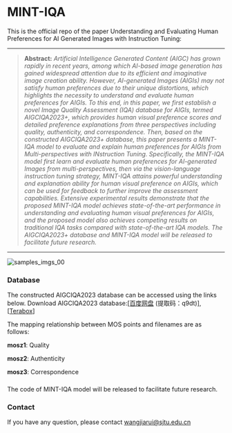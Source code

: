 # MINT-IQA

This is the official repo of the paper Understanding and Evaluating Human Preferences
for AI Generated Images with Instruction Tuning:

<hr />

> **Abstract:** *Artificial Intelligence Generated Content (AIGC)
has grown rapidly in recent years, among which AI-based image
generation has gained widespread attention due to its efficient
and imaginative image creation ability. However, AI-generated
Images (AIGIs) may not satisfy human preferences due to their
unique distortions, which highlights the necessity to understand
and evaluate human preferences for AIGIs. To this end, in this
paper, we first establish a novel Image Quality Assessment (IQA)
database for AIGIs, termed AIGCIQA2023+, which provides
human visual preference scores and detailed preference explanations from three perspectives including quality, authenticity, and
correspondence. Then, based on the constructed AIGCIQA2023+
database, this paper presents a MINT-IQA model to evaluate and
explain human preferences for AIGIs from Multi-perspectives
with INstruction Tuning. Specifically, the MINT-IQA model first
learn and evaluate human preferences for AI-generated Images
from multi-perspectives, then via the vision-language instruction
tuning strategy, MINT-IQA attains powerful understanding and
explanation ability for human visual preference on AIGIs, which
can be used for feedback to further improve the assessment
capabilities. Extensive experimental results demonstrate that the
proposed MINT-IQA model achieves state-of-the-art performance
in understanding and evaluating human visual preferences for
AIGIs, and the proposed model also achieves competing results
on traditional IQA tasks compared with state-of-the-art IQA
models. The AIGCIQA2023+ database and MINT-IQA model
will be released to facilitate future research.* 
<hr />

![samples_imgs_00](https://github.com/wangjiarui153/AIGCIQA2023/assets/104545370/ab434e91-a766-4de4-babd-1d8fe5cb70c0)
### Database
The constructed AIGCIQA2023 database can be accessed using the links below.
Download AIGCIQA2023 database:[[百度网盘](https://pan.baidu.com/s/1v85j6hKJcRcHm74FDTEosA) 
(提取码：q9dt)], [[Terabox](https://terabox.com/s/1DtV-A9XiuQQDvVPXn6rYvg)]

The mapping relationship between MOS points and filenames are as follows:

**mosz1**: Quality

**mosz2**: Authenticity

**mosz3**: Correspondence
###
The code of MINT-IQA model will be released to facilitate future research.
### Contact
If you have any question, please contact wangjiarui@sjtu.edu.cn
